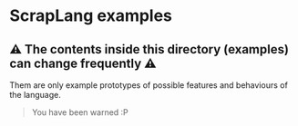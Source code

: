 # ScrapLang examples

## ⚠️ The contents inside this directory (examples) can change frequently ⚠️

Them are only example prototypes of possible features and behaviours of the language.

> You have been warned :P
